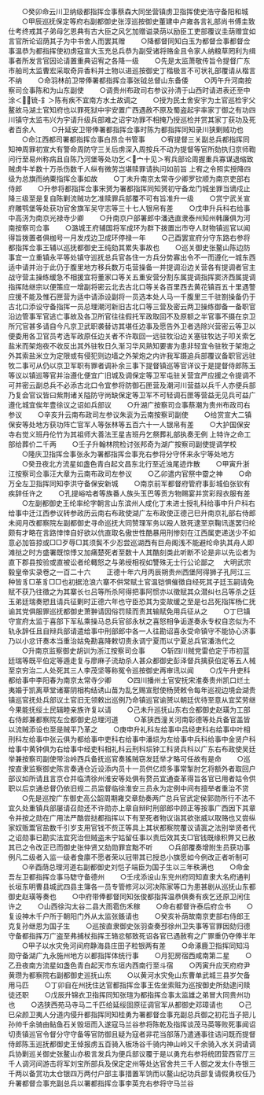 <!-- { "loadSidebar": true } -->
　　○癸卯命云川卫纳级都指挥佥事蔡森大同坐营镇虏卫指挥使史浩守备阳和城
　　○甲辰巡抚保定等府右副都御史张淳巡按御史董建中卢雍各言礼部尚书傅圭致仕考终戒其子弟母乞恩典有古大臣之风乞加赠谥录荫以励臣工吏部覆议圭荫赠宜如言官所论诏荫其子为中书舍人而罢其赠
　　○降都督同知白玉为都督佥事都督佥事温恭为都指挥使初虏寇宣大玉充总兵恭为副受诸将赂金且令家人纳粮草罔利为缉事者所发言官因论请置重典诏宥之各降一级
　　○先是太监萧敬传旨令提督广东市舶司太监曹宏采取奇异香料并土物以进巡按御史丁楷极言不可状礼部覆请从楷言不纳
　　○命羽林前卫带俸署都指挥佥事张钺总督山东备倭
　　○丙午升河南按察司佥事陈和为山东副使
　　○调贵州布政司右参议孙清于山西时请进表还至中涂＜锍-釒＞陈有疾不宜南方水土故调之
　　○授为民土舍安宇为土官巡检宇父鳌故马湖土官知府也以罪死狱中宇安置广西遇赦不原及蜀盗起宇率家丁御之有功四川镇守太监韦兴为宇请升级兵部难之诏宇功罪不相掩乃授巡检并赏其家丁获功及死者百余人
　　○升延安卫带俸署都指挥佥事时陈为都指挥同知录川狭剿贼功也
　　○命江西都司署都指挥佥事白昂佥书管事
　　○宥提督三关副总兵都指挥同知神周罪初宣大有警命周防守三关后虏深入周按兵不动为提督等官所劾执归京师鞫问行至易州称病且自陈乃河堡等处功乞＜宀十见＞宥兵部论周握重兵寡谋退缩致贼虏牛羊数十万杀伤数千人纵有微劳岂堪赎罪请执问如前旨  上宥之令照实授降四级为总旗而纳粟指挥佥事如故
　　○丁未升南京太常寺少卿罗钦顺为南京吏部右侍郎
　　○升参将都指挥佥事宋赟为署都指挥同知赟初守备龙门城坐罪当谪戍止降三级至是复自陈剿流贼功乞准赎罪兵部覆不可有旨准升一级
　　○赏宁武关宣府雕鹗堡等处获功官舍旗军吴守志等三十七人银帛有差
　　○戊申升兵科右给事中高淓为南京光禄寺少卿
　　○升南京户部署郎中潘选直隶泰州知州韩廉俱为河南按察司佥事
　　○潞城王府辅国将军成环为群下拨置出市夺人财物镇巡官以闻得旨拨置者俱枷号一月发戍边卫成环停禄一年
　　○己酉罢宣府分守东路右参将都指挥佥事王辅以巡抚都御史王纯劾其累失事故也
　　○巡关御史张鳌山陈边防事宜一立重镇永平等处镇守巡抚总兵官各住一方兵分势寡出令不一而遵化一城东西适中请并治于此仍于腹里地方移兵数万屯营操备一并提调沿边关营各有提调者官主战守营主操练缓急不相援宜将董家口等关五重安营分割东属提调指挥窦济西属提调指挥陆继宗以便策应一增副将密云北去古北口等关各百里西去黄花镇百五十里遇警应援不能及惟石匣营为适中请添设副将一员选本处人马一千腹里三千驻劄操备仍于古北口添设守备指挥一员总理潮河新旧古北口等三营及密云两卫操练御备一备职官沿边管事军官逃亡事故及各卫所官往往假托军政取回不及原额之半官事不摄在京卫所冗官甚多请自今凡京卫武职袭替访其堪任边事及愿告外卫者选除兴营密云等卫以便委用各卫官员考选军政原任边关者不许取回一远驻牧沿边关塞驻牧达子叩关索乞盐米而架炮夜不收反出其外驻牧日久渐习华风熟知要害为患非轻宜令驻牧于架炮之外其索盐米立为定限或有侵犯则边墙之外架炮之内许我军蹑追兵部覆议备职官远驻牧二事可从仍以京卫军职有罪者调补余三事下提督镇巡等官详议于是提督侍郎陈玉等议以镇巡等官并治遵化便宜广旧城及调保定等卫军屯驻关营宜严应援之令提调不可并密云副总兵不必添古北口令宜参将防御石匣营及潮河川营益以兵千人亦便兵部乃复会官议皆曰紫荆诸关隘防守尚缺保定等卫军不可轻调石匣等营益无见兵可益广遵化城宜俟年豊徐议之诏如兵部议
　　○升湖广按察司佥事蔡潮为贵州布政司右参议
　　○辛亥升云南布政司左参议朱衮为云南按察司副使
　　○给赏宣大二镇保安等处地方获功阵亡官军人等张林等五百六十一人银帛有差
　　○大护国保安寺右觉义班丹伦竹为其祖师大善法王星吉班丹乞祭葬礼部执奏无例  上特许之命工部给葬价二千两
　　○壬子升翰林院检讨张邦奇为湖广按察司副使提调学校
　　○隆庆卫指挥佥事张永为署都指挥佥事充右参将分守怀来永宁等处地方
　　○癸丑夜北方流星如盏色青白起文昌东北行至近浊尾迹炸散
　　○甲寅升浙江按察司佥事汪大章为云南布政司左参议
　　○乙卯遣内官祭中霤之神
　　○命万全左卫指挥同知李洪守备保安新城
　　○南京前军都督府管府事彭城伯张钦有疾辞任许之
　　○孔提峪哈者等族番人族头玉巴等贡方物赐宴并赏彩叚衣服有差
　　○左副都御史王纶率纶字朝言山东滨州人成化丁未进士授礼科给事中升户科右给事中迁江西参议转参政历云南右布政使湖广左布政使正德己巳升南京礼部右侍郎未阅月改都察院左副都御史寻命巡抚大同赞理军务以殴人致死逮至京鞠讯遂罢归纶颇有才略在言路悻悻自好欲以伉直取名傲世性酷暴用刑惨刻在江西属吏递送少不如意必加笞掠或□□歹辱□其须鬓不少忍尝巡湖西有巨舟阁浅不能避纶命执其舟人即滩挞之时方盛署既惊悸又加痛楚死者至数十人其酷刻类此听断不论是非以先讼者为直下郡县按验或直被讼者纶輙怒之与弟绶相视如讐殊无士行公论鄙之
　大明武宗毅皇帝实录卷之一百二十六
　　正德十年六月丙辰朔贵州西堡阿得狮子孔阿江三种皆豸□革豸□□也初据沧浪六寨不供常赋土官温铠惧催徵自经死其子廷玉嗣请免赋不获乃往徵之为其寨长乜吕等所杀阿得把事阿惯亦以徵赋其众潜纠乜吕等杀之廷玉弟廷瑞奏愬且请兵征剿时正德六年也守臣恐其为变故缓之至是乜吕死指挥杨仁抚谕其党俱服罪巡抚都御史萧翀请因俗罚赎而责其输赋免用兵征从之
　　○丁巳镇守宣府太监于喜部下军私乘操马总兵官郤永枤之喜怒相争诟遂奏永专权自恣似为不轨永辞任且自辩兵部请遣给事中刑部郎中各一人往勘诏喜永受命镇守不能协心济事乃以小忿讦奏本当重治姑免勘喜降敕切责永调宁夏而以宁夏总兵官潘浩代之
　　○升南京监察御史胡训为浙江按察司佥事
　　○斩四川贼党雷伯定于市初蓝廷瑞等既平伯定等遁走复与廖麻子流劫杀人甚众都御史彭泽督兵擒获伯定等五人械至京穷治二人处死其三人李茂坚等称冤令巡按御史再审讯以闻
　　○戊午升吏科都给事中李阳春为南京太常寺少卿
　　○四川播州土官安抚宋淮奏贵州凯口烂土夷婚于凯离草堂诸寨阴相构结诱山苗为乱乞赐宣慰使杨赟敕令每年巡视边境会湖贵镇巡官抚处兵部议土官旧无领敕出巡例乃命镇巡官谕赟以朝廷优待至意从宜奖劳继今果能抚绥土民辑睦亲族许复以请
　　○己未升巡抚山东右佥都御史赵璜为工部右侍郎兼都察院左佥都御史总理河道
　　○革狭西潼关河南彰德等处兵备官盖皆以流贼添设也至是贼平乃革之
　　○庚申升礼科左给事中吕经吏科右给事中叶相刑科左给事中张云俱为都给事中吏科右给事中潘埙为左给事中兵科给事中金贤户科给事中黄钟俱为右给事中经吏科相礼科云刑科埙钟工科贤兵科以广东右布政使吴廷举兼按察司副使带治岭西兵备抚巡官奏猺贼窃发廷举才略可任故有是命
　　○巡按直隶监察御史陈言奏通仓近设添内员十一员供亿烦多事常掣肘乞将额外者取回户部议如所请且言京仓并临清徐州淮安等处俱有赘员宜通查革得旨各官已用者姑令供职以后京通总督仍依旧规二员监督临徐淮安三员永为定例中间有擅举者重治不贷
　　○先是巡按广东御史高公韶周期雍交章劾奏两广总兵官武定侯郭勋所行不法不宜久处重镇兵部屡请召勋还不许勋亦上章自辩时刑部郎中顾正等按事广西因下其章令并按之勋在广用法严酷尝挞都指挥以下有至死者物议诣其欲张威以取赂也又尝纵家奴贩鬻官盐数千引岁支用官钱不赀正等具上其状都察院覆议请寘之法别举贤者代之诏勋事已勘实法宜究治但贼盗未宁姑留任事以责后效其支□官钱既缘积弊又已赦其已之令改正已而御史张仲贤又劾勋罪宜黜不听
　　○兵部覆奏增附生员获功事例凡二级者入监一级者食廪不愿者荣以冠带其已授总小旗愿如今例改正者听制可
　　○辛酉荫总理河道右副都御史刘恺子端臣为国子生以三年秩满也
　　○命金吾左卫都指挥佥事马騘守备德州
　　○壬戌添设山东兖州府同知直隶大名府通判长垣东明曹县城武四县主簿各一员专管修河以河决陈家等口为患甚剧从巡抚山东都御史赵璜等奏也
　　○中府带俸都督同知张俊都指挥温恭俱奏有疾乞还原卫闲住许之
　　○山西徐沟太谷二县大雨雹伤禾稼
　　○命右都督许泰后府佥书
　　○复设神木千户所于朝阳门外从太监张鋹请也
　　○癸亥补荫故南京吏部右侍郎王克复孙继恩为国子生
　　○巡按直隶御史张羽查奏邳徐州卫失事等官罪因劾归德守备都指挥万广盗至弗捕杖指挥王辂忿郁致死诏各官已遇赦宥之广罪重仍夺俸半年
　　○甲子以水灾免河间府静海县庄田子粒银两有差
　　○命涿鹿卫指挥同知冯勋守备湖广九永施州地方以都指挥体统行事
　　○月犯房宿西咸南第二星
　　○乙丑夜南方流星如盏色青白起天市东垣内西南行至斗宿
　　○丙寅升应天府府尹黄瓒为都察院右副都御史巡抚山东
　　○以黄河水灾免山东曹单武城三县岁欠备用马匹
　　○丁卯自在州抚住达官都指挥佥事王佐坐索赃为巡按御史所劾逮问赎徒还职
　　○戊辰升锦衣卫指挥同知张瑄为都指挥佥事太监雄之弟冒大同贵州功也
　　○选狭西苑马寺马二千匹给延绥固原征调官军从都御史邓璋请也
　　○己巳朵颜卫夷人分道内侵升都指挥同知桂勇为署都督佥事充副总兵御之初花当子把儿孙帅千余骑由鲇鱼石关毁垣而入遂寇马兰谷参将陈乾及指挥谈茂马英等败死事闻诏切责镇巡官令督分守守备等官防御且疑为寇者非花当部落乃遣通事往诘问既而提督侍郎陈玉巡抚都御史王倬报虏五百骑入板场谷千骑内神山岭又千余骑入水关洞请调兵协剿巡关御史张鳌山亦极言发兵为便兵部议覆于是以勇充右参将统团营西官厅三千人调河间游击将军刘宝所部兵及保定定州等处达官舍共三千人御之发太仆寺银三千两以备赏功太仓银四万两付户部主事措置军饷而以鳌山纪功兵部复请假勇权任乃升署都督佥事充副总兵以署都指挥佥事李英充右参将守马兰谷
